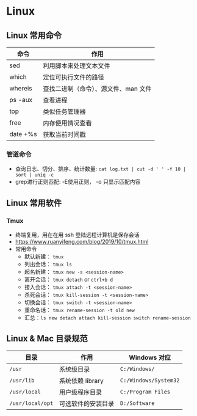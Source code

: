 # Linux

## Linux 常用命令

| 命令    | 作用                                 |
| ------- | ------------------------------------ |
| sed     | 利用脚本来处理文本文件               |
| which   | 定位可执行文件的路径                 |
| whereis | 查找二进制（命令）、源文件、man 文件 |
| ps -aux | 查看进程                             |
| top     | 类似任务管理器                       |
| free    | 内存使用情况查看                     |
| date +%s | 获取当前时间戳                      |

### 管道命令

- 查询日志、切分、排序、统计数量: `cat log.txt | cut -d ' ' -f 10 | sort | uniq -c`
- grep进行正则匹配: -E使用正则， -o 只显示匹配内容

## Linux 常用软件

### Tmux

- 终端复用，用在在用 ssh 登陆远程计算机是保存会话
- <https://www.ruanyifeng.com/blog/2019/10/tmux.html>
- 常用命令
  - 默认新建： `tmux`
  - 列出会话： `tmux ls`
  - 起名新建： `tmux new -s <session-name>`
  - 离开会话： `tmux detach` or `ctrl+b d`
  - 接入会话： `tmux attach -t <session-name>`
  - 杀死会话： `tmux kill-session -t <session-name>`
  - 切换会话： `tmux switch -t <session-name>`
  - 重命名话： `tmux rename-session -t old new`
  - 汇总：`ls new detach attach kill-session switch rename-session`

## Linux & Mac 目录规范

| 目录             | 作用               | Windows 对应          |
| ---------------- | ------------------ | --------------------- |
| `/usr`           | 系统级目录         | `C:/Windows/`         |
| `/usr/lib`       | 系统依赖 library   | `C:/Windows/System32` |
| `/usr/local`     | 用户级程序目录     | `C:/Program Files`    |
| `/usr/local/opt` | 可选软件的安装目录 | `D:/Software`         |
